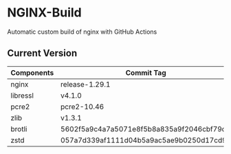 # NGINX-Build
Automatic custom build of nginx with GitHub Actions

## Current Version
| Components | Commit Tag |
|--|--|
| nginx | release-1.29.1 |
| libressl | v4.1.0 |
| pcre2 | pcre2-10.46 |
| zlib | v1.3.1 |
| brotli | 5602f5a9c4a7a5071e8f5b8a835a9f2046cbf79c |
| zstd | 057a7d339af1111d04b5a9ac5ae9b0250d17cd94 |
